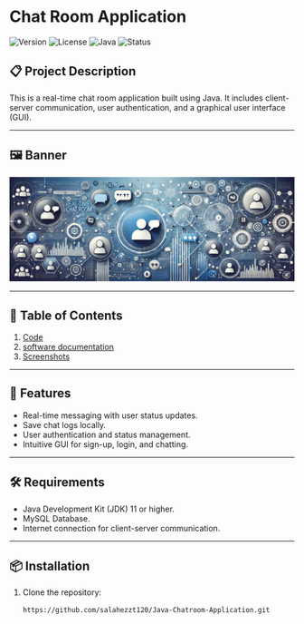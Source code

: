 # Chat Room Application

![Version](https://img.shields.io/badge/version-1.0-blue) 
![License](https://img.shields.io/badge/license-MIT-green) 
![Java](https://img.shields.io/badge/Java-11-orange) 
![Status](https://img.shields.io/badge/status-Completed-brightgreen)

## 📋 Project Description
This is a real-time chat room application built using Java. It includes client-server communication, user authentication, and a graphical user interface (GUI).

---

## 🖼️ Banner
![Chat Room Banner](Picrures/banner.png)

---

## 📑 Table of Contents
1. [Code](Java-Chatroom-Application)
4. [software documentation](ChatBox.pdf)
5. [Screenshots](Picrures)
---

## 🌟 Features
- Real-time messaging with user status updates.
- Save chat logs locally.
- User authentication and status management.
- Intuitive GUI for sign-up, login, and chatting.

---

## 🛠️ Requirements
- Java Development Kit (JDK) 11 or higher.
- MySQL Database.
- Internet connection for client-server communication.

---

## 📦 Installation
1. Clone the repository:
   ```bash
   https://github.com/salahezzt120/Java-Chatroom-Application.git
